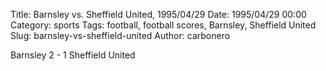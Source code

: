 Title: Barnsley vs. Sheffield United, 1995/04/29
Date: 1995/04/29 00:00
Category: sports
Tags: football, football scores, Barnsley, Sheffield United
Slug: barnsley-vs-sheffield-united
Author: carbonero


Barnsley 2 - 1 Sheffield United
